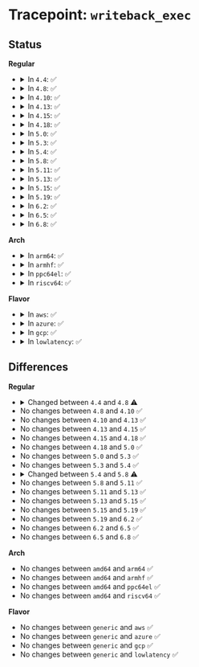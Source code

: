 # Tracepoint: <code>writeback_exec</code>

## Status
<b>Regular</b>
<ul>
<li>
<details>
<summary>In <code>4.4</code>: ✅</summary>

Event:

```c
struct trace_event_raw_writeback_work_class {
    struct trace_entry ent;
    char name[32];
    long int nr_pages;
    dev_t sb_dev;
    int sync_mode;
    int for_kupdate;
    int range_cyclic;
    int for_background;
    int reason;
    u32 __data_loc_cgroup;
    char __data[0];
};
```
Function:

```c
void trace_event_raw_event_writeback_work_class(void *__data, struct bdi_writeback *wb, struct wb_writeback_work *work);
```
</details>
</li>
<li>
<details>
<summary>In <code>4.8</code>: ✅</summary>

Event:

```c
struct trace_event_raw_writeback_work_class {
    struct trace_entry ent;
    char name[32];
    long int nr_pages;
    dev_t sb_dev;
    int sync_mode;
    int for_kupdate;
    int range_cyclic;
    int for_background;
    int reason;
    unsigned int cgroup_ino;
    char __data[0];
};
```
Function:

```c
void trace_event_raw_event_writeback_work_class(void *__data, struct bdi_writeback *wb, struct wb_writeback_work *work);
```
</details>
</li>
<li>
<details>
<summary>In <code>4.10</code>: ✅</summary>

Event:

```c
struct trace_event_raw_writeback_work_class {
    struct trace_entry ent;
    char name[32];
    long int nr_pages;
    dev_t sb_dev;
    int sync_mode;
    int for_kupdate;
    int range_cyclic;
    int for_background;
    int reason;
    unsigned int cgroup_ino;
    char __data[0];
};
```
Function:

```c
void trace_event_raw_event_writeback_work_class(void *__data, struct bdi_writeback *wb, struct wb_writeback_work *work);
```
</details>
</li>
<li>
<details>
<summary>In <code>4.13</code>: ✅</summary>

Event:

```c
struct trace_event_raw_writeback_work_class {
    struct trace_entry ent;
    char name[32];
    long int nr_pages;
    dev_t sb_dev;
    int sync_mode;
    int for_kupdate;
    int range_cyclic;
    int for_background;
    int reason;
    unsigned int cgroup_ino;
    char __data[0];
};
```
Function:

```c
void trace_event_raw_event_writeback_work_class(void *__data, struct bdi_writeback *wb, struct wb_writeback_work *work);
```
</details>
</li>
<li>
<details>
<summary>In <code>4.15</code>: ✅</summary>

Event:

```c
struct trace_event_raw_writeback_work_class {
    struct trace_entry ent;
    char name[32];
    long int nr_pages;
    dev_t sb_dev;
    int sync_mode;
    int for_kupdate;
    int range_cyclic;
    int for_background;
    int reason;
    unsigned int cgroup_ino;
    char __data[0];
};
```
Function:

```c
void trace_event_raw_event_writeback_work_class(void *__data, struct bdi_writeback *wb, struct wb_writeback_work *work);
```
</details>
</li>
<li>
<details>
<summary>In <code>4.18</code>: ✅</summary>

Event:

```c
struct trace_event_raw_writeback_work_class {
    struct trace_entry ent;
    char name[32];
    long int nr_pages;
    dev_t sb_dev;
    int sync_mode;
    int for_kupdate;
    int range_cyclic;
    int for_background;
    int reason;
    unsigned int cgroup_ino;
    char __data[0];
};
```
Function:

```c
void trace_event_raw_event_writeback_work_class(void *__data, struct bdi_writeback *wb, struct wb_writeback_work *work);
```
</details>
</li>
<li>
<details>
<summary>In <code>5.0</code>: ✅</summary>

Event:

```c
struct trace_event_raw_writeback_work_class {
    struct trace_entry ent;
    char name[32];
    long int nr_pages;
    dev_t sb_dev;
    int sync_mode;
    int for_kupdate;
    int range_cyclic;
    int for_background;
    int reason;
    unsigned int cgroup_ino;
    char __data[0];
};
```
Function:

```c
void trace_event_raw_event_writeback_work_class(void *__data, struct bdi_writeback *wb, struct wb_writeback_work *work);
```
</details>
</li>
<li>
<details>
<summary>In <code>5.3</code>: ✅</summary>

Event:

```c
struct trace_event_raw_writeback_work_class {
    struct trace_entry ent;
    char name[32];
    long int nr_pages;
    dev_t sb_dev;
    int sync_mode;
    int for_kupdate;
    int range_cyclic;
    int for_background;
    int reason;
    unsigned int cgroup_ino;
    char __data[0];
};
```
Function:

```c
void trace_event_raw_event_writeback_work_class(void *__data, struct bdi_writeback *wb, struct wb_writeback_work *work);
```
</details>
</li>
<li>
<details>
<summary>In <code>5.4</code>: ✅</summary>

Event:

```c
struct trace_event_raw_writeback_work_class {
    struct trace_entry ent;
    char name[32];
    long int nr_pages;
    dev_t sb_dev;
    int sync_mode;
    int for_kupdate;
    int range_cyclic;
    int for_background;
    int reason;
    unsigned int cgroup_ino;
    char __data[0];
};
```
Function:

```c
void trace_event_raw_event_writeback_work_class(void *__data, struct bdi_writeback *wb, struct wb_writeback_work *work);
```
</details>
</li>
<li>
<details>
<summary>In <code>5.8</code>: ✅</summary>

Event:

```c
struct trace_event_raw_writeback_work_class {
    struct trace_entry ent;
    char name[32];
    long int nr_pages;
    dev_t sb_dev;
    int sync_mode;
    int for_kupdate;
    int range_cyclic;
    int for_background;
    int reason;
    ino_t cgroup_ino;
    char __data[0];
};
```
Function:

```c
void trace_event_raw_event_writeback_work_class(void *__data, struct bdi_writeback *wb, struct wb_writeback_work *work);
```
</details>
</li>
<li>
<details>
<summary>In <code>5.11</code>: ✅</summary>

Event:

```c
struct trace_event_raw_writeback_work_class {
    struct trace_entry ent;
    char name[32];
    long int nr_pages;
    dev_t sb_dev;
    int sync_mode;
    int for_kupdate;
    int range_cyclic;
    int for_background;
    int reason;
    ino_t cgroup_ino;
    char __data[0];
};
```
Function:

```c
void trace_event_raw_event_writeback_work_class(void *__data, struct bdi_writeback *wb, struct wb_writeback_work *work);
```
</details>
</li>
<li>
<details>
<summary>In <code>5.13</code>: ✅</summary>

Event:

```c
struct trace_event_raw_writeback_work_class {
    struct trace_entry ent;
    char name[32];
    long int nr_pages;
    dev_t sb_dev;
    int sync_mode;
    int for_kupdate;
    int range_cyclic;
    int for_background;
    int reason;
    ino_t cgroup_ino;
    char __data[0];
};
```
Function:

```c
void trace_event_raw_event_writeback_work_class(void *__data, struct bdi_writeback *wb, struct wb_writeback_work *work);
```
</details>
</li>
<li>
<details>
<summary>In <code>5.15</code>: ✅</summary>

Event:

```c
struct trace_event_raw_writeback_work_class {
    struct trace_entry ent;
    char name[32];
    long int nr_pages;
    dev_t sb_dev;
    int sync_mode;
    int for_kupdate;
    int range_cyclic;
    int for_background;
    int reason;
    ino_t cgroup_ino;
    char __data[0];
};
```
Function:

```c
void trace_event_raw_event_writeback_work_class(void *__data, struct bdi_writeback *wb, struct wb_writeback_work *work);
```
</details>
</li>
<li>
<details>
<summary>In <code>5.19</code>: ✅</summary>

Event:

```c
struct trace_event_raw_writeback_work_class {
    struct trace_entry ent;
    char name[32];
    long int nr_pages;
    dev_t sb_dev;
    int sync_mode;
    int for_kupdate;
    int range_cyclic;
    int for_background;
    int reason;
    ino_t cgroup_ino;
    char __data[0];
};
```
Function:

```c
void trace_event_raw_event_writeback_work_class(void *__data, struct bdi_writeback *wb, struct wb_writeback_work *work);
```
</details>
</li>
<li>
<details>
<summary>In <code>6.2</code>: ✅</summary>

Event:

```c
struct trace_event_raw_writeback_work_class {
    struct trace_entry ent;
    char name[32];
    long int nr_pages;
    dev_t sb_dev;
    int sync_mode;
    int for_kupdate;
    int range_cyclic;
    int for_background;
    int reason;
    ino_t cgroup_ino;
    char __data[0];
};
```
Function:

```c
void trace_event_raw_event_writeback_work_class(void *__data, struct bdi_writeback *wb, struct wb_writeback_work *work);
```
</details>
</li>
<li>
<details>
<summary>In <code>6.5</code>: ✅</summary>

Event:

```c
struct trace_event_raw_writeback_work_class {
    struct trace_entry ent;
    char name[32];
    long int nr_pages;
    dev_t sb_dev;
    int sync_mode;
    int for_kupdate;
    int range_cyclic;
    int for_background;
    int reason;
    ino_t cgroup_ino;
    char __data[0];
};
```
Function:

```c
void trace_event_raw_event_writeback_work_class(void *__data, struct bdi_writeback *wb, struct wb_writeback_work *work);
```
</details>
</li>
<li>
<details>
<summary>In <code>6.8</code>: ✅</summary>

Event:

```c
struct trace_event_raw_writeback_work_class {
    struct trace_entry ent;
    char name[32];
    long int nr_pages;
    dev_t sb_dev;
    int sync_mode;
    int for_kupdate;
    int range_cyclic;
    int for_background;
    int reason;
    ino_t cgroup_ino;
    char __data[0];
};
```
Function:

```c
void trace_event_raw_event_writeback_work_class(void *__data, struct bdi_writeback *wb, struct wb_writeback_work *work);
```
</details>
</li>
</ul>
<b>Arch</b>
<ul>
<li>
<details>
<summary>In <code>arm64</code>: ✅</summary>

Event:

```c
struct trace_event_raw_writeback_work_class {
    struct trace_entry ent;
    char name[32];
    long int nr_pages;
    dev_t sb_dev;
    int sync_mode;
    int for_kupdate;
    int range_cyclic;
    int for_background;
    int reason;
    unsigned int cgroup_ino;
    char __data[0];
};
```
Function:

```c
void trace_event_raw_event_writeback_work_class(void *__data, struct bdi_writeback *wb, struct wb_writeback_work *work);
```
</details>
</li>
<li>
<details>
<summary>In <code>armhf</code>: ✅</summary>

Event:

```c
struct trace_event_raw_writeback_work_class {
    struct trace_entry ent;
    char name[32];
    long int nr_pages;
    dev_t sb_dev;
    int sync_mode;
    int for_kupdate;
    int range_cyclic;
    int for_background;
    int reason;
    unsigned int cgroup_ino;
    char __data[0];
};
```
Function:

```c
void trace_event_raw_event_writeback_work_class(void *__data, struct bdi_writeback *wb, struct wb_writeback_work *work);
```
</details>
</li>
<li>
<details>
<summary>In <code>ppc64el</code>: ✅</summary>

Event:

```c
struct trace_event_raw_writeback_work_class {
    struct trace_entry ent;
    char name[32];
    long int nr_pages;
    dev_t sb_dev;
    int sync_mode;
    int for_kupdate;
    int range_cyclic;
    int for_background;
    int reason;
    unsigned int cgroup_ino;
    char __data[0];
};
```
Function:

```c
void trace_event_raw_event_writeback_work_class(void *__data, struct bdi_writeback *wb, struct wb_writeback_work *work);
```
</details>
</li>
<li>
<details>
<summary>In <code>riscv64</code>: ✅</summary>

Event:

```c
struct trace_event_raw_writeback_work_class {
    struct trace_entry ent;
    char name[32];
    long int nr_pages;
    dev_t sb_dev;
    int sync_mode;
    int for_kupdate;
    int range_cyclic;
    int for_background;
    int reason;
    unsigned int cgroup_ino;
    char __data[0];
};
```
Function:

```c
void trace_event_raw_event_writeback_work_class(void *__data, struct bdi_writeback *wb, struct wb_writeback_work *work);
```
</details>
</li>
</ul>
<b>Flavor</b>
<ul>
<li>
<details>
<summary>In <code>aws</code>: ✅</summary>

Event:

```c
struct trace_event_raw_writeback_work_class {
    struct trace_entry ent;
    char name[32];
    long int nr_pages;
    dev_t sb_dev;
    int sync_mode;
    int for_kupdate;
    int range_cyclic;
    int for_background;
    int reason;
    unsigned int cgroup_ino;
    char __data[0];
};
```
Function:

```c
void trace_event_raw_event_writeback_work_class(void *__data, struct bdi_writeback *wb, struct wb_writeback_work *work);
```
</details>
</li>
<li>
<details>
<summary>In <code>azure</code>: ✅</summary>

Event:

```c
struct trace_event_raw_writeback_work_class {
    struct trace_entry ent;
    char name[32];
    long int nr_pages;
    dev_t sb_dev;
    int sync_mode;
    int for_kupdate;
    int range_cyclic;
    int for_background;
    int reason;
    unsigned int cgroup_ino;
    char __data[0];
};
```
Function:

```c
void trace_event_raw_event_writeback_work_class(void *__data, struct bdi_writeback *wb, struct wb_writeback_work *work);
```
</details>
</li>
<li>
<details>
<summary>In <code>gcp</code>: ✅</summary>

Event:

```c
struct trace_event_raw_writeback_work_class {
    struct trace_entry ent;
    char name[32];
    long int nr_pages;
    dev_t sb_dev;
    int sync_mode;
    int for_kupdate;
    int range_cyclic;
    int for_background;
    int reason;
    unsigned int cgroup_ino;
    char __data[0];
};
```
Function:

```c
void trace_event_raw_event_writeback_work_class(void *__data, struct bdi_writeback *wb, struct wb_writeback_work *work);
```
</details>
</li>
<li>
<details>
<summary>In <code>lowlatency</code>: ✅</summary>

Event:

```c
struct trace_event_raw_writeback_work_class {
    struct trace_entry ent;
    char name[32];
    long int nr_pages;
    dev_t sb_dev;
    int sync_mode;
    int for_kupdate;
    int range_cyclic;
    int for_background;
    int reason;
    unsigned int cgroup_ino;
    char __data[0];
};
```
Function:

```c
void trace_event_raw_event_writeback_work_class(void *__data, struct bdi_writeback *wb, struct wb_writeback_work *work);
```
</details>
</li>
</ul>

## Differences
<b>Regular</b>
<ul>
<li>
<details>
<summary>Changed between <code>4.4</code> and <code>4.8</code> ⚠️</summary>
<ul>
<li>
<b>Event changed. </b>
</li>
<li>
<b>Field added. </b>
<code>unsigned int cgroup_ino</code>
</li>
<li>
<b>Field removed. </b>
<code>u32 __data_loc_cgroup</code>
</li>
</ul>
</details>
</li>
<li>
No changes between <code>4.8</code> and <code>4.10</code> ✅
</li>
<li>
No changes between <code>4.10</code> and <code>4.13</code> ✅
</li>
<li>
No changes between <code>4.13</code> and <code>4.15</code> ✅
</li>
<li>
No changes between <code>4.15</code> and <code>4.18</code> ✅
</li>
<li>
No changes between <code>4.18</code> and <code>5.0</code> ✅
</li>
<li>
No changes between <code>5.0</code> and <code>5.3</code> ✅
</li>
<li>
No changes between <code>5.3</code> and <code>5.4</code> ✅
</li>
<li>
<details>
<summary>Changed between <code>5.4</code> and <code>5.8</code> ⚠️</summary>
<ul>
<li>
<b>Event changed. </b>
</li>
<li>
<b>Field type changed. </b>
<code>unsigned int cgroup_ino</code> ➡️ <code>ino_t cgroup_ino</code>
</li>
</ul>
</details>
</li>
<li>
No changes between <code>5.8</code> and <code>5.11</code> ✅
</li>
<li>
No changes between <code>5.11</code> and <code>5.13</code> ✅
</li>
<li>
No changes between <code>5.13</code> and <code>5.15</code> ✅
</li>
<li>
No changes between <code>5.15</code> and <code>5.19</code> ✅
</li>
<li>
No changes between <code>5.19</code> and <code>6.2</code> ✅
</li>
<li>
No changes between <code>6.2</code> and <code>6.5</code> ✅
</li>
<li>
No changes between <code>6.5</code> and <code>6.8</code> ✅
</li>
</ul>
<b>Arch</b>
<ul>
<li>
No changes between <code>amd64</code> and <code>arm64</code> ✅
</li>
<li>
No changes between <code>amd64</code> and <code>armhf</code> ✅
</li>
<li>
No changes between <code>amd64</code> and <code>ppc64el</code> ✅
</li>
<li>
No changes between <code>amd64</code> and <code>riscv64</code> ✅
</li>
</ul>
<b>Flavor</b>
<ul>
<li>
No changes between <code>generic</code> and <code>aws</code> ✅
</li>
<li>
No changes between <code>generic</code> and <code>azure</code> ✅
</li>
<li>
No changes between <code>generic</code> and <code>gcp</code> ✅
</li>
<li>
No changes between <code>generic</code> and <code>lowlatency</code> ✅
</li>
</ul>
